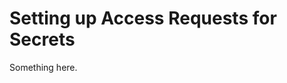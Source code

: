 [title]: # (Setting up Access Requests for Secrets)
[tags]: # (XXX)
[priority]: # (1382)
# Setting up Access Requests for Secrets
Something here.
